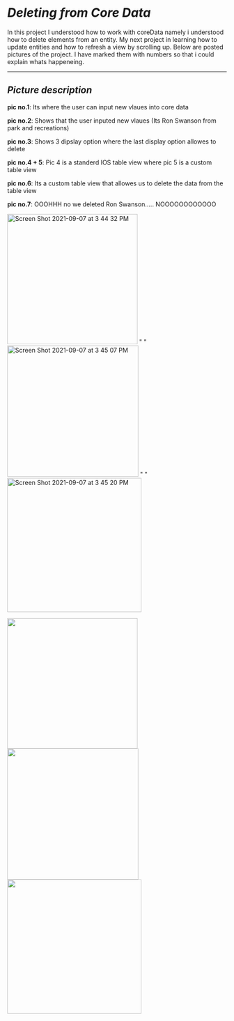 # *Deleting from Core Data*

In this project I understood how to work with coreData namely i understood how to delete elements from an entity. My next project in learning how to update entities 
and how to refresh a view by scrolling up. Below are posted pictures of the project. I have marked them with numbers so that i could explain whats happeneing.

--------------------------------------------------------------------------------------------------------------------------------------------------------------------

## *Picture description*

**pic no.1**: Its where the user can input new vlaues into core data

**pic no.2**: Shows that the user inputed new vlaues (Its Ron Swanson from park and recreations)

**pic no.3**: Shows 3 dipslay option where the last display option allowes to delete

**pic no.4 + 5**: Pic 4 is a standerd IOS table view where pic 5 is a custom table view

**pic no.6**: Its a custom table view that allowes us to delete the data from the table view

**pic no.7**: OOOHHH no we deleted Ron Swanson..... NOOOOOOOOOOOO


<img width="299" alt="Screen Shot 2021-09-07 at 3 44 32 PM" src="https://user-images.githubusercontent.com/67702241/132356243-6e95d28f-9384-4fab-82ab-9a5b1e92780c.png">   "     "      <img width="301" alt="Screen Shot 2021-09-07 at 3 45 07 PM" src="https://user-images.githubusercontent.com/67702241/132356272-2d538d94-9a1d-4cfe-8464-954620f0b685.png"> "     " <img width="308" alt="Screen Shot 2021-09-07 at 3 45 20 PM" src="https://user-images.githubusercontent.com/67702241/132356757-ad8caf1f-4e09-4f35-accd-d32f1fb62754.png">

<p float="left">
  <img src="https://user-images.githubusercontent.com/67702241/132356243-6e95d28f-9384-4fab-82ab-9a5b1e92780c.png" width="299" />
  <img src="https://user-images.githubusercontent.com/67702241/132356272-2d538d94-9a1d-4cfe-8464-954620f0b685.png" width="301" /> 
  <img src="https://user-images.githubusercontent.com/67702241/132356757-ad8caf1f-4e09-4f35-accd-d32f1fb62754.png" width="308" />
</p>
